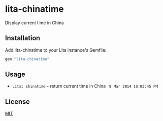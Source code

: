 # lita-chinatime

Display current time in China

## Installation

Add lita-chinatime to your Lita instance's Gemfile:

``` ruby
gem "lita-chinatime"
```

## Usage

* `Lita: chinatime` - return current time in China ` 8 Mar 2014 10:03:45 PM`

## License

[MIT](http://opensource.org/licenses/MIT)
